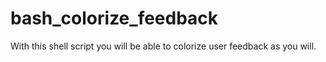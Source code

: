 # bash_colorize_feedback
With this shell script you will be able to colorize user feedback as you will.
